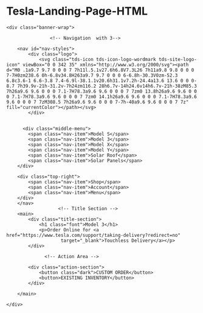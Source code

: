 # Tesla-Landing-Page-HTML
<!DOCTYPE html>
<html lang="en">
<head>
    <meta charset="UTF-8">
    <meta name="viewport" content="width=device-width, initial-scale=1.0">
    <title>Electric Cars, Solar & Clean Energy | Tesla</title>
    <link rel="stylesheet" href="./style.css">
    <link rel="shortcut icon" href="./Assets/download.png" type="image/x-icon">
</head>
<body>

    <div class="banner-wrap">

                    <!-- Navigation  with 3-->

        <nav id="nav-styles">
            <div class="logo"> 
                <svg class="tds-icon tds-icon-logo-wordmark tds-site-logo-icon" viewBox="0 0 342 35" xmlns="http://www.w3.org/2000/svg"><path d="M0 .1a9.7 9.7 0 0 0 7 7h11l.5.1v27.6h6.8V7.3L26 7h11a9.8 9.8 0 0 0 7-7H0zm238.6 0h-6.8v34.8H263a9.7 9.7 0 0 0 6-6.8h-30.3V0zm-52.3 6.8c3.6-1 6.6-3.8 7.4-6.9l-38.1.1v20.6h31.1v7.2h-24.4a13.6 13.6 0 0 0-8.7 7h39.9v-21h-31.2v-7h24zm116.2 28h6.7v-14h24.6v14h6.7v-21h-38zM85.3 7h26a9.6 9.6 0 0 0 7.1-7H78.3a9.6 9.6 0 0 0 7 7zm0 13.8h26a9.6 9.6 0 0 0 7.1-7H78.3a9.6 9.6 0 0 0 7 7zm0 14.1h26a9.6 9.6 0 0 0 7.1-7H78.3a9.6 9.6 0 0 0 7 7zM308.5 7h26a9.6 9.6 0 0 0 7-7h-40a9.6 9.6 0 0 0 7 7z" fill="currentColor"></path></svg>
            </div>

            
          <div class="middle-menu">
            <span class="nav-item">Model S</span>
            <span class="nav-item">Model 3</span>
            <span class="nav-item">Model X</span>
            <span class="nav-item">Model Y</span>
            <span class="nav-item">Solar Roof</span>
            <span class="nav-item">Solar Panels</span>
        </div>

        <div class="top-right">
            <span class="nav-item">Shop</span>
            <span class="nav-item">Account</span>
            <span class="nav-item">Menu</span>
        </div>
        </nav>
                       <!-- Title Section -->
        <main>
            <div class="title-section">
                <h1 class="font">Model 3</h1>
                <p>Order Online for <a href="https://www.tesla.com/support/taking-delivery?redirect=no"
                        target="_blank">Touchless Delivery</a></p>
            </div>

                  <!-- Action Area -->

            <div class="action-section">
                <button class="dark">CUSTOM ORDER</button>
                <button>EXISTING INVENTORY</button>
            </div>

        </main>

    </div>


</body>
</html>
